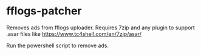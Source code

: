 # fflogs-patcher
Removes ads from fflogs uploader. Requires 7zip and any plugin to support .asar files like https://www.tc4shell.com/en/7zip/asar/

Run the powershell script to remove ads.
